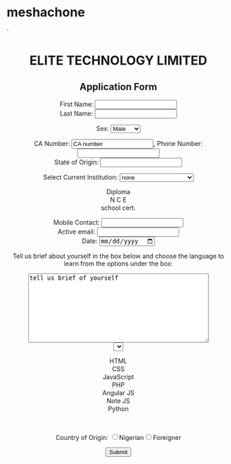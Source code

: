 # meshachone
<!DOCTYPE html>
<html lang="en">
<head>
    <meta charset="UTF-8">
    <meta name="viewport" content="width=device-width, initial-scale=1.0">
    <title>Document</title>
 `  <link rel="stylesheet" type="text/css" href="form.css">
</head>
<body>
    <div id="header">
        <header>
        <h1>ELITE TECHNOLOGY LIMITED</h1>
         <h2>Application Form</h2>
        <header>
    <div>

<div id="wrapper">
<form action="">

<p class="my-input">First Name: <input type="text" name="First name" value=""><br>
Last Name: <input type="text" name="Last Name" value=""></p>

<p class="my-input">Sex: <select name="characters"><option value="Male">Male</option>
<option value="Female">Female</option></select></p>
<p class="my-input">CA Number: <input type="text" value="CA number">, Phone Number: <input type="text" phone Number><br>
State of Origin: <input type="text" state of Origin></p>

<p class="my-input">Select Current Institution:
<select name="characters"><option value="none">none</option><option value="university">University</option> <option value="Higher National Diploma">
Higher National Diploma</p>

<p class="my-input"></option><option value="diploma">Diploma</option> <option value="N C E">N C E</option>
<option value="school cert">school cert.</option></select></p>

<p class="my-input">Mobile Contact: <input type="tel" value=""><br>
 Active email: <input type="email" value=""><br>
 Date: <input type="date" value=""> <br>
 <p class="my-input">Tell us brief about yourself in the box below and choose the language to learn from the options under the box: <br>
<p class="my-input"><textarea name="comment" cols="48" rows="10">tell us brief of yourself</textarea><br>
<select name="chracter"></p>

<p class="my-input"><option value="language">HTML</option><option value="CSS">CSS</option><option value="JavaScript">JavaScript</option>
<option value="PHP">PHP</option><option value="Angular JS">Angular JS</option><option value="Note JS">Note JS</option>
<option value="Python">Python</option></p>
</select><br>
<p class="my-input">Country of Origin: <input type="radio" name="citizenship" value="Nigerian">Nigerian<input type="radio" name="citizenship" value="Foreigner" >Foreigner</p>

<Input type="submit" name="Submit"></Input></P>
</form>
</div>

</body>
</html>